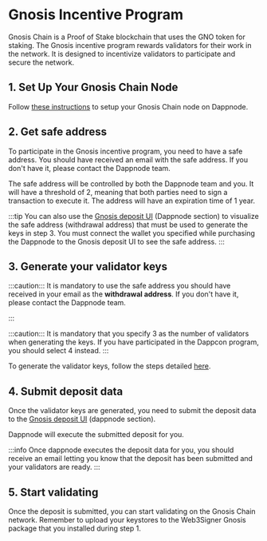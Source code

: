 # Gnosis Incentive Program

Gnosis Chain is a Proof of Stake blockchain that uses the GNO token for staking. The Gnosis incentive program rewards validators for their work in the network. It is designed to incentivize validators to participate and secure the network.

## 1. Set Up Your Gnosis Chain Node

Follow [these instructions](https://docs.dappnode.io/docs/user/staking/gnosis-chain/solo#1-install-the-necessary-packages-on-dappnode) to setup your Gnosis Chain node on Dappnode.

## 2. Get safe address

To participate in the Gnosis incentive program, you need to have a safe address. You should have received an email with the safe address. If you don't have it, please contact the Dappnode team.

The safe address will be controlled by both the Dappnode team and you. It will have a threshold of 2, meaning that both parties need to sign a transaction to execute it. The address will have an expiration time of 1 year.

:::tip
You can also use the [Gnosis deposit UI](https://deposit.gnosischain.com/) (Dappnode section) to visualize the safe address (withdrawal address) that must be used to generate the keys in step 3.
You must connect the wallet you specified while purchasing the Dappnode to the Gnosis deposit UI to see the safe address.
:::

## 3. Generate your validator keys

:::caution:::
It is mandatory to use the safe address you should have received in your email as the **withdrawal address**. If you don't have it, please contact the Dappnode team.

:::

:::caution:::
It is mandatory that you specify 3 as the number of validators when generating the keys. If you have participated in the Dappcon program, you should select 4 instead.
:::

To generate the validator keys, follow the steps detailed [here](https://docs.dappnode.io/docs/user/staking/gnosis-chain/solo#2-creating-validator-keys-for-gnosis-chain).

## 4. Submit deposit data

Once the validator keys are generated, you need to submit the deposit data to the [Gnosis deposit UI](https://deposit.gnosischain.com/) (dappnode section).

Dappnode will execute the submitted deposit for you.

:::info
Once dappnode executes the deposit data for you, you should receive an email letting you know that the deposit has been submitted and your validators are ready.
:::

## 5. Start validating

Once the deposit is submitted, you can start validating on the Gnosis Chain network. Remember to upload your keystores to the Web3Signer Gnosis package that you installed during step 1.
